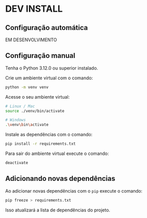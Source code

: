 # DEV INSTALL

## Configuração automática

EM DESENVOLVIMENTO

## Configuração manual

Tenha o Python 3.12.0 ou superior instalado.

Crie um ambiente virtual com o comando:

```sh
python -m venv venv
```

Acesse o seu ambiente virtual:

```sh
# Linux / Mac
source ./venv/bin/activate

# Windows
.\venv\bin\activate
```

Instale as dependências com o comando:

```sh
pip install -r requirements.txt
```

Para sair do ambiente virtual execute o comando:

```sh
deactivate
```

## Adicionando novas dependências

Ao adicionar novas dependências com o `pip` execute o comando:

```sh
pip freeze > requirements.txt
```

Isso atualizará a lista de dependências do projeto.
